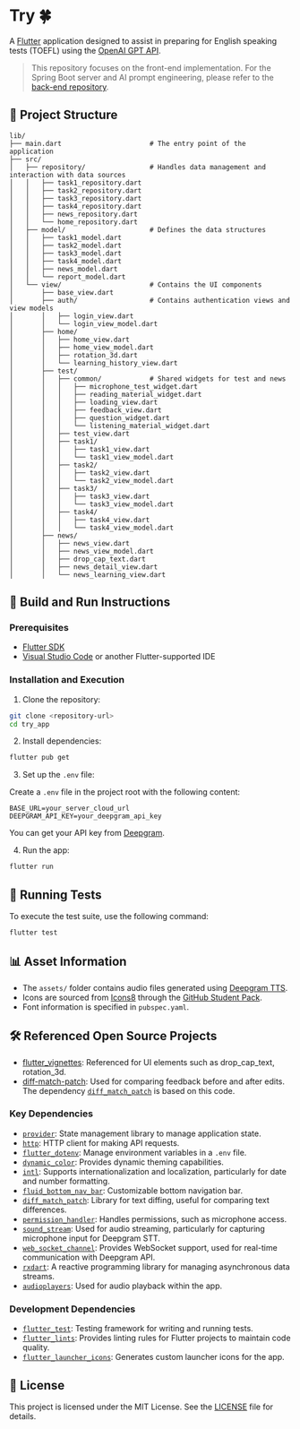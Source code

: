 # Try 🍀

A [Flutter](https://flutter.dev) application designed to assist in preparing for English speaking tests (TOEFL) using the [OpenAI GPT API](https://openai.com/api/).

> This repository focuses on the front-end implementation. For the Spring Boot server and AI prompt engineering, please refer to the [back-end repository](https://github.com/TRY-growth/public-Backend).

## 📁 Project Structure

```
lib/
├── main.dart                      # The entry point of the application
├── src/
│   ├── repository/                # Handles data management and interaction with data sources
│   │   ├── task1_repository.dart    
│   │   ├── task2_repository.dart   
│   │   ├── task3_repository.dart    
│   │   ├── task4_repository.dart     
│   │   ├── news_repository.dart     
│   │   └── home_repository.dart    
│   ├── model/                     # Defines the data structures
│   │   ├── task1_model.dart      
│   │   ├── task2_model.dart         
│   │   ├── task3_model.dart       
│   │   ├── task4_model.dart         
│   │   ├── news_model.dart        
│   │   └── report_model.dart       
│   └── view/                      # Contains the UI components
│       ├── base_view.dart           
│       ├── auth/                  # Contains authentication views and view models
│       │   ├── login_view.dart           
│       │   └── login_view_model.dart 
│       ├── home/
│       │   ├── home_view.dart          
│       │   ├── home_view_model.dart    
│       │   ├── rotation_3d.dart        
│       │   └── learning_history_view.dart 
│       ├── test/
│       │   ├── common/            # Shared widgets for test and news
│       │   │   ├── microphone_test_widget.dart    
│       │   │   ├── reading_material_widget.dart  
│       │   │   ├── loading_view.dart            
│       │   │   ├── feedback_view.dart           
│       │   │   ├── question_widget.dart       
│       │   │   └── listening_material_widget.dart 
│       │   ├── test_view.dart        
│       │   ├── task1/
│       │   │   ├── task1_view.dart          
│       │   │   └── task1_view_model.dart 
│       │   ├── task2/
│       │   │   ├── task2_view.dart        
│       │   │   └── task2_view_model.dart    
│       │   ├── task3/
│       │   │   ├── task3_view.dart        
│       │   │   └── task3_view_model.dart   
│       │   ├── task4/
│       │   │   ├── task4_view.dart         
│       │   │   └── task4_view_model.dart    
│       ├── news/
│       │   ├── news_view.dart            
│       │   ├── news_view_model.dart      
│       │   ├── drop_cap_text.dart      
│       │   ├── news_detail_view.dart     
│       │   └── news_learning_view.dart  
```

## 🚀 Build and Run Instructions

### Prerequisites

- [Flutter SDK](https://flutter.dev/docs/get-started/install)
- [Visual Studio Code](https://code.visualstudio.com/) or another Flutter-supported IDE

### Installation and Execution

1. Clone the repository:

```sh
git clone <repository-url>
cd try_app
```

2. Install dependencies:

```sh
flutter pub get
```

3. Set up the `.env` file:

Create a `.env` file in the project root with the following content:

```
BASE_URL=your_server_cloud_url
DEEPGRAM_API_KEY=your_deepgram_api_key
```

You can get your API key from [Deepgram](https://deepgram.com/).

4. Run the app:

```sh
flutter run
```

## 🧪 Running Tests

To execute the test suite, use the following command:

```sh
flutter test
```

## 📊 Asset Information

- The `assets/` folder contains audio files generated using [Deepgram TTS](https://deepgram.com/).
- Icons are sourced from [Icons8](https://icons8.com/) through the [GitHub Student Pack](https://education.github.com/pack).
- Font information is specified in `pubspec.yaml`.

## 🛠️ Referenced Open Source Projects

- [flutter_vignettes](https://github.com/gskinnerTeam/flutter_vignettes): Referenced for UI elements such as drop_cap_text, rotation_3d.
- [diff-match-patch](https://github.com/google/diff-match-patch): Used for comparing feedback before and after edits. The dependency [`diff_match_patch`](https://pub.dev/packages/diff_match_patch) is based on this code.

### Key Dependencies

- [`provider`](https://pub.dev/packages/provider): State management library to manage application state.
- [`http`](https://pub.dev/packages/http): HTTP client for making API requests.
- [`flutter_dotenv`](https://pub.dev/packages/flutter_dotenv): Manage environment variables in a `.env` file.
- [`dynamic_color`](https://pub.dev/packages/dynamic_color): Provides dynamic theming capabilities.
- [`intl`](https://pub.dev/packages/intl): Supports internationalization and localization, particularly for date and number formatting.
- [`fluid_bottom_nav_bar`](https://pub.dev/packages/fluid_bottom_nav_bar): Customizable bottom navigation bar.
- [`diff_match_patch`](https://pub.dev/packages/diff_match_patch): Library for text diffing, useful for comparing text differences.
- [`permission_handler`](https://pub.dev/packages/permission_handler): Handles permissions, such as microphone access.
- [`sound_stream`](https://pub.dev/packages/sound_stream): Used for audio streaming, particularly for capturing microphone input for Deepgram STT.
- [`web_socket_channel`](https://pub.dev/packages/web_socket_channel): Provides WebSocket support, used for real-time communication with Deepgram API.
- [`rxdart`](https://pub.dev/packages/rxdart): A reactive programming library for managing asynchronous data streams.
- [`audioplayers`](https://pub.dev/packages/audioplayers): Used for audio playback within the app.

### Development Dependencies

- [`flutter_test`](https://pub.dev/packages/flutter_test): Testing framework for writing and running tests.
- [`flutter_lints`](https://pub.dev/packages/flutter_lints): Provides linting rules for Flutter projects to maintain code quality.
- [`flutter_launcher_icons`](https://pub.dev/packages/flutter_launcher_icons): Generates custom launcher icons for the app.

## 📄 License

This project is licensed under the MIT License. See the [LICENSE](./LICENSE) file for details.